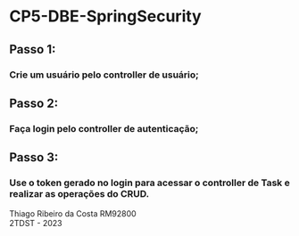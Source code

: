 # CP5-DBE-SpringSecurity

## Passo 1:
### Crie um usuário pelo controller de usuário;

## Passo 2:
### Faça login pelo controller de autenticação;

## Passo 3:
### Use o token gerado no login para acessar o controller de Task e realizar as operações do CRUD.

Thiago Ribeiro da Costa RM92800  
2TDST - 2023
